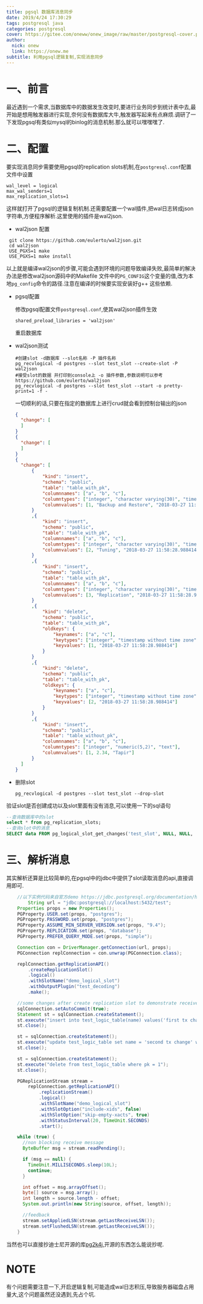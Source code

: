 ```yaml
---
title: pgsql 数据库消息同步
date: 2019/4/24 17:30:29
tags: postgresql java 
categories: postgresql
cover: https://gitee.com/oneww/onew_image/raw/master/postgresql-cover.png
author: 
  nick: onew
  link: https://onew.me
subtitle: 利用pgsql逻辑复制,实现消息同步
---
```


# 一、前言

最近遇到一个需求,当数据库中的数据发生改变时,要进行业务同步到统计表中去,最开始是想用触发器进行实现,奈何没有数据库大牛,触发器写起来有点麻烦.调研了一下发现pgsql有类似mysql的binlog的消息机制.那么就可以嘿嘿嘿了.



# 二、配置

要实现消息同步需要使用pgsql的replication slots机制,在`postgresql.conf`配置文件中设置

```properties
wal_level = logical
max_wal_senders=1
max_replication_slots=1
```

这样就打开了pgsql的逻辑复制机制.还需要配置一个wal插件,把wal日志转成json字符串,方便程序解析.这里使用的插件是wal2json.

-  wal2json 配置

  ```shell
   git clone https://github.com/eulerto/wal2json.git
   cd wal2json
   USE_PGXS=1 make
   USE_PGXS=1 make install
  ```

  以上就是编译wal2json的步骤,可能会遇到环境的问题导致编译失败,最简单的解决办法是修改wal2json源码中的Makefile 文件中的`PG_CONFIG`这个变量的值,改为本地`pg_config`命令的路径.注意在编译的时候要实现安装好g++ 这些依赖.

- pgsql配置

  修改pgsql配置文件`postgresql.conf`,使其wal2json插件生效

  ```properties
  shared_preload_libraries = 'wal2json'
  ```

  重启数据库

- wal2json测试

  ```shell
  #创建slot -d数据库 --slot名称 -P 插件名称
  pg_recvlogical -d postgres --slot test_slot --create-slot -P wal2json
  #接受slot的数据 并打印到console上 -o 插件参数,参数说明可以参考https://github.com/eulerto/wal2json
  pg_recvlogical -d postgres --slot test_slot --start -o pretty-print=1 -f -
  ```

  一切顺利的话,只要在指定的数据库上进行crud就会看到控制台输出的json

  ```json
  {
  	"change": [
  	]
  }
  {
  	"change": [
  	]
  }
  {
  	"change": [
  		{
  			"kind": "insert",
  			"schema": "public",
  			"table": "table_with_pk",
  			"columnnames": ["a", "b", "c"],
  			"columntypes": ["integer", "character varying(30)", "timestamp without time zone"],
  			"columnvalues": [1, "Backup and Restore", "2018-03-27 11:58:28.988414"]
  		}
  		,{
  			"kind": "insert",
  			"schema": "public",
  			"table": "table_with_pk",
  			"columnnames": ["a", "b", "c"],
  			"columntypes": ["integer", "character varying(30)", "timestamp without time zone"],
  			"columnvalues": [2, "Tuning", "2018-03-27 11:58:28.988414"]
  		}
  		,{
  			"kind": "insert",
  			"schema": "public",
  			"table": "table_with_pk",
  			"columnnames": ["a", "b", "c"],
  			"columntypes": ["integer", "character varying(30)", "timestamp without time zone"],
  			"columnvalues": [3, "Replication", "2018-03-27 11:58:28.988414"]
  		}
  		,{
  			"kind": "delete",
  			"schema": "public",
  			"table": "table_with_pk",
  			"oldkeys": {
  				"keynames": ["a", "c"],
  				"keytypes": ["integer", "timestamp without time zone"],
  				"keyvalues": [1, "2018-03-27 11:58:28.988414"]
  			}
  		}
  		,{
  			"kind": "delete",
  			"schema": "public",
  			"table": "table_with_pk",
  			"oldkeys": {
  				"keynames": ["a", "c"],
  				"keytypes": ["integer", "timestamp without time zone"],
  				"keyvalues": [2, "2018-03-27 11:58:28.988414"]
  			}
  		}
  		,{
  			"kind": "insert",
  			"schema": "public",
  			"table": "table_without_pk",
  			"columnnames": ["a", "b", "c"],
  			"columntypes": ["integer", "numeric(5,2)", "text"],
  			"columnvalues": [1, 2.34, "Tapir"]
  		}
  	]
  }
  ```

- 删除slot

  ```shell
  pg_recvlogical -d postgres --slot test_slot --drop-slot
  ```

验证slot是否创建成功以及slot里面有没有消息,可以使用一下的sql语句

```sql
--查询数据库中的slot
select * from pg_replication_slots;
--查询slot中的消息
SELECT data FROM pg_logical_slot_get_changes('test_slot', NULL, NULL, 'pretty-print', '1');
```



# 三、解析消息

其实解析还算是比较简单的,在pgsql中的jdbc中提供了slot读取消息的api,直接调用即可.

```java
    //以下实例代码来自官方demo https://jdbc.postgresql.org/documentation/head/replication.html
		String url = "jdbc:postgresql://localhost:5432/test";
    Properties props = new Properties();
    PGProperty.USER.set(props, "postgres");
    PGProperty.PASSWORD.set(props, "postgres");
    PGProperty.ASSUME_MIN_SERVER_VERSION.set(props, "9.4");
    PGProperty.REPLICATION.set(props, "database");
    PGProperty.PREFER_QUERY_MODE.set(props, "simple");

    Connection con = DriverManager.getConnection(url, props);
    PGConnection replConnection = con.unwrap(PGConnection.class);

    replConnection.getReplicationAPI()
        .createReplicationSlot()
        .logical()
        .withSlotName("demo_logical_slot")
        .withOutputPlugin("test_decoding")
        .make();

    //some changes after create replication slot to demonstrate receive it
    sqlConnection.setAutoCommit(true);
    Statement st = sqlConnection.createStatement();
    st.execute("insert into test_logic_table(name) values('first tx changes')");
    st.close();

    st = sqlConnection.createStatement();
    st.execute("update test_logic_table set name = 'second tx change' where pk = 1");
    st.close();

    st = sqlConnection.createStatement();
    st.execute("delete from test_logic_table where pk = 1");
    st.close();

    PGReplicationStream stream =
        replConnection.getReplicationAPI()
            .replicationStream()
            .logical()
            .withSlotName("demo_logical_slot")
            .withSlotOption("include-xids", false)
            .withSlotOption("skip-empty-xacts", true)
            .withStatusInterval(20, TimeUnit.SECONDS)
            .start();

    while (true) {
      //non blocking receive message
      ByteBuffer msg = stream.readPending();

      if (msg == null) {
        TimeUnit.MILLISECONDS.sleep(10L);
        continue;
      }

      int offset = msg.arrayOffset();
      byte[] source = msg.array();
      int length = source.length - offset;
      System.out.println(new String(source, offset, length));

      //feedback
      stream.setAppliedLSN(stream.getLastReceiveLSN());
      stream.setFlushedLSN(stream.getLastReceiveLSN());
    }
```



当然也可以直接抄迪士尼开源的库[pg2k4j](https://github.com/disneystreaming/pg2k4j),开源的东西怎么能说抄呢.



# NOTE

有个问题需要注意一下,开启逻辑复制,可能造成wal日志积压,导致服务器磁盘占用量大,这个问题虽然还没遇到,先占个坑.
